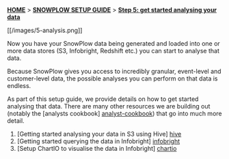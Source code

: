 <a name="top" />

[**HOME**](Home) > [**SNOWPLOW SETUP GUIDE**](Setting-up-SnowPlow) > [**Step 5: get started analysing your data**](Getting-started-analysing-SnowPlow-data)

[[/images/5-analysis.png]] 

Now you have your SnowPlow data being generated and loaded into one or more data stores (S3, Infobright, Redshift etc.) you can start to analyse that data.

Because SnowPlow gives you access to incredibly granular, event-level and customer-level data, the possible analyses you can perform on that data is endless.

As part of this setup guide, we provide details on how to get started analysing that data. There are many other resources we are building out (notably the [analysts cookbook] [analyst-cookbook]) that go into much more detail.

1. [Getting started analysing your data in S3 using Hive] [hive]
2. [Getting started querying the data in Infobright] [infobright]
3. [Setup ChartIO to visualise the data in Infobright] [chartio]


[analyst-cookbook]: http://snowplowanalytics.com/analytics/index.html
[hive]: Getting-started-analysing-your-data-in-Hive
[infobright]: Getting-started-analysing-your-data-in-Infobright
[chartio]: Setting-up-ChartIO-to-visualise-your-data-in-Infobright